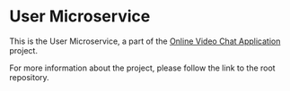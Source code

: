 # User Microservice

This is the User Microservice, a part of the [Online Video Chat Application](https://github.com/Gurmigou/course-project-chat-root) project.

For more information about the project, please follow the link to the root repository.
